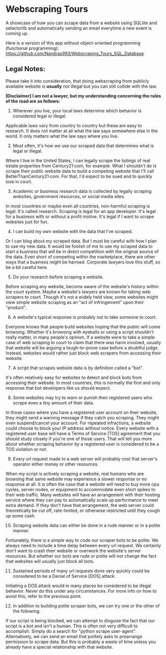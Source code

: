 # Webscraping Tours

A showcase of how you can scrape data from a website using SQLlite and selectorlib and automatically sending an email everytime a new event is coming up. 

Here is a version of this app without object-oriented programming (functional programming):
https://github.com/Nandras993/Webscraping_Tours_SQL_Database

## Legal Notes:

Please take it into consideration, that doing webscraping from publicly available website is <b>usually</b> not illegal but you can still collide with the law.

<b>[Disclaimer] I am not a lawyer, but my understanding concerning the rules of the road are as follows:</b>

1)  Wherever you live, your local laws determine which behavior is considered legal or illegal.

Applicable laws vary from country to country but these are easy to research. It does not matter at all what the law says somewhere else in the world. It only matters what the law says where you live.

2)  Most often, it's how we use our scraped data that determines what is legal or illegal.

Where I live in the United States, I can legally scrape the listings of real estate properties from Century21·com, for example. What I shouldn't do is scrape their public website data to build a competing website that I'll call BetterThanCentury21·com. For that, I'd expect to be sued and to quickly lose in court.

3)  Academic or business research data is collected by legally scraping websites, government resources, or social media sites.

In most countries or maybe even all countries, non-harmful scraping is legal. It's called research. Scraping is legal for an app developer. It's legal for a business with or without a profit motive. It's legal if I want to scrape websites just for fun.

4)  I can build my own website with the data that I've scraped.

Or I can blog about my scraped data. But I must be careful with how I plan to use my new data. It would be foolish of me to use my scraped data to start a business that will be in direct competition with the original source of the data. Even short of competing within the marketplace, there are other ways that a business might be harmed. Corporate lawyers love this stuff, so be a bit careful here.

5)  Do your research before scraping a website.

Before scraping any website, become aware of the website's history within the court system. Maybe a website's lawyers are known for taking web scrapers to court. Though it's not a widely held view, some websites might view simple website scraping as an "act of infringement" upon their "product".

6)  A website's typical response is probably not to take someone to court.

Everyone knows that people build websites hoping that the public will come browsing. Whether it's browsing with eyeballs or using a script shouldn't really matter, in many people's opinion. If a website were to take a simple case of web scraping to court to claim that there was harm involved, usually that website will be arguing a tough-to-prove case before a doubtful judge. Instead, websites would rather just block web scrapers from accessing their website.

7)  A script that scrapes website data is by definition called a "bot".

It's often relatively easy for websites to detect and block bots from accessing their website. In most countries, this is normally the first and only response that bot developers like us should expect.

8)  Some websites may try to warn or punish their registered users who scrape even a tiny amount of their data.

In those cases where you have a registered user account on their website, they might send a warning message if they catch you scraping. They might even suspend/cancel your account. For repeated infractions, a website could choose to block your IP address without notice. Every website with a registered user base will have a Terms of Service [TOS] agreement that you should study closely if you're one of those users. That will tell you more about whether scraping behavior by a registered user is considered to be a TOS violation or not.

9)  Every url request made to a web server will probably cost that server's operator either money or other resources.

When my script is actively scraping a website, real humans who are browsing that same website may experience a slower response or no response at all. It is often the case that a website will need to buy more cpu cycles, server nodes, or equipment to accommodate even short spikes to their web traffic. Many websites will have an arrangement with their hosting service where they can pay to automatically scale up performance to meet extra demand. If they don't have that arrangement, the web server could theoretically be cut off, rate-limited, or otherwise restricted until they cough up some cash.

10)  Scraping website data can either be done in a rude manner or in a polite manner.

Fortunately, there is a simple way to code our scraper bots to be polite. We always need to include a time delay between every url request. We certainly don't want to crash their website or overwork the website's server resources. But whether our bots are rude or polite will not change the fact that websites will usually just block all bots.

11)  Sustained periods of many url requests done very quickly could be considered to be a Denial of Service [DOS] attack.

Initiating a DOS attack would in many places be considered to be illegal behavior. Never do this under any circumstances. For more info on how to avoid this, refer to the previous point.

12)  In addition to building polite scraper bots, we can try one or the other of the following.

If our script is being blocked, we can attempt to disguise the fact that our script is a bot and isn't a human. This is often not very difficult to accomplish. Simply do a search for "python scrape user-agent". Alternatively, we can send an email that politely asks to prearrange permission to scrape data. But this is probably a waste of time unless you already have a special relationship with that website.
